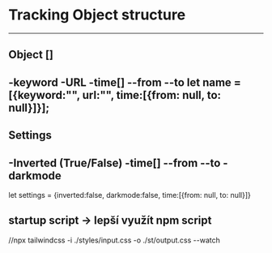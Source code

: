 # Tracking Object structure
---
Object []
---------------------
-keyword
-URL
-time[]
--from
--to
let name = [{keyword:"", url:"", time:[{from: null, to: null}]}];
--------------------

Settings
---------------------------
-Inverted (True/False)
-time[]
--from
--to
-darkmode
-

let settings = {inverted:false, darkmode:false, time:[{from: null, to: null}]}


  <script>let activejobs= jobs.filter(job=>job.isActive)
            activejobs= jobs.filter(function(job) {return job.isActive})
            </script>
## startup script -> lepší využít npm script
//npx tailwindcss -i ./styles/input.css -o ./st/output.css --watch